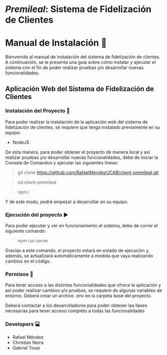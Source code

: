 # ***Premileal***: Sistema de Fidelización de Clientes

# Manual de Instalación :blue_book:

Bienvenido al manual de instalación del sistema de fidelización de clientes. A continuación, se le presenta una guía sobre 
cómo instalar y ejecutar el sistema con el fin de poder realizar pruebas y/o desarrollar nuevas funcionalidades.

## Aplicación Web del Sistema de Fidelización de Clientes

### Instalación del Proyecto :pencil:

Para poder realizar la instalación de la aplicación web del sistema de fidelización de clientes, se requiere que tenga 
instalado previamente en su equipo:

- NodeJS

De esta manera, para poder obtener el proyecto de manera local y así realizar pruebas y/o desarrollar nuevas funcionalidades, 
debe de iniciar la Consola de Comandos y ejecutar las siguientes líneas:

> git clone https://github.com/RafaelMendezUCAB/client-premileal.git

> cd client-premileal

> npm i

Y de este modo, podrá empezar a desarrollar en su equipo.

### Ejecución del proyecto :arrow_forward:

Para poder ejecutar y ver en funcionamiento el sistema, debe de correr el siguiente comando:

> npm run serve

Gracias a este comando, el proyecto estará en estado de ejecución y, además, se actualizará automáticamente a medida que vaya 
realizando cambios en el código.

### Permisos :closed_lock_with_key:

Para tener acceso a las distintas funcionalidades que ofrece la aplicación y así poder realizar cambios y/o pruebas, se 
requiere de algunas variables de entorno. Deberá crear un archivo .env en la carpeta base del proyecto.

Deberá contactar a los desarrolladores para poder obtener las llaves necesarias para tener acceso completo a todas las 
funcionalidades 

### Developers :computer:

- Rafael Méndez
- Christian Neira
- Gabriel Tovar
